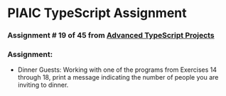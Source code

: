 # PIAIC TypeScript Assignment

### Assignment # 19 of 45 from [Advanced TypeScript Projects](https://github.com/panaverse/typescript-node-projects/blob/main/getting-started-exercises.md)

### Assignment:

- Dinner Guests: Working with one of the programs from Exercises 14 through 18, print a message indicating the number
  of people you are inviting to dinner.
